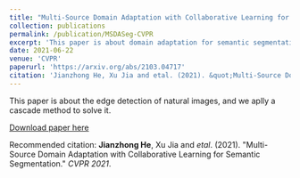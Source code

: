 ```yaml
---
title: "Multi-Source Domain Adaptation with Collaborative Learning for Semantic Segmentation"
collection: publications
permalink: /publication/MSDASeg-CVPR
excerpt: 'This paper is about domain adaptation for semantic segmentation'
date: 2021-06-22
venue: 'CVPR'
paperurl: 'https://arxiv.org/abs/2103.04717'
citation: 'Jianzhong He, Xu Jia and etal. (2021). &quot;Multi-Source Domain Adaptation with Collaborative Learning for Semantic Segmentation.&quot; <i>CVPR 2021</i>.'
---
```

This paper is about the edge detection of natural images, and we aplly a cascade method to solve it.

[Download paper here](https://arxiv.org/abs/2103.04717)

Recommended citation: **Jianzhong He**, Xu Jia and *etal*. (2021). &quot;Multi-Source Domain Adaptation with Collaborative Learning for Semantic Segmentation.&quot; <i>CVPR 2021</i>.